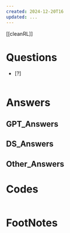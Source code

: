 ```yaml
---
created: 2024-12-20T16
updated: ...
---
```

[[cleanRL]]

# Questions

- [?] 

```python

```

# Answers

## GPT_Answers


## DS_Answers


## Other_Answers


# Codes

```python

```


# FootNotes
